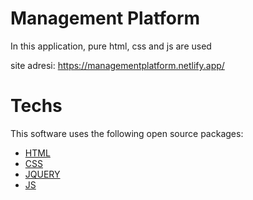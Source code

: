 # Management Platform

In this application, pure html, css and js are used

site adresi: https://managementplatform.netlify.app/


# Techs </br>
This software uses the following open source packages:
<ul>

<li> <a href="https://www.w3schools.com/html/">HTML</a></li> 
<li> <a href="https://www.w3schools.com/css/">CSS</a>  </li> 
  <li> <a href="https://jquery.com/">JQUERY</a>  </li> 
<li> <a href="https://www.w3schools.com/js/default.asp">JS</a>  </li>
</ul>
